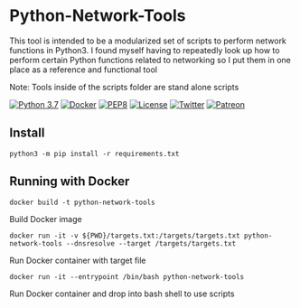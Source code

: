 # Python-Network-Tools

This tool is intended to be a modularized set of scripts to perform network functions in Python3.
I found myself having to repeatedly look up how to perform certain Python functions related to networking
so I put them in one place as a reference and functional tool

Note: Tools inside of the scripts folder are stand alone scripts

[![Python 3.7](https://img.shields.io/badge/python-3.7-FADA5E.svg?logo=python)](https://www.python.org/) 
[![Docker](https://img.shields.io/badge/docker-optional-0db7ed.svg?logo=docker)](https://www.docker.com/) [![PEP8](https://img.shields.io/badge/code%20style-pep8-red.svg)](https://www.python.org/dev/peps/pep-0008/) [![License](https://img.shields.io/badge/license-GPL3-lightgrey.svg)](https://www.gnu.org/licenses/gpl-3.0.en.html) [![Twitter](https://img.shields.io/badge/twitter-sneakerhax-38A1F3?logo=twitter)](https://twitter.com/sneakerhax) [![Patreon](https://img.shields.io/badge/Patreon-sneakerhax-red.svg?logo=patreon)](https://patreon.com/sneakerhax)

## Install

```python3 -m pip install -r requirements.txt```

## Running with Docker

```docker build -t python-network-tools```

Build Docker image

```docker run -it -v ${PWD}/targets.txt:/targets/targets.txt python-network-tools --dnsresolve --target /targets/targets.txt```

Run Docker container with target file

```docker run -it --entrypoint /bin/bash python-network-tools```

Run Docker container and drop into bash shell to use scripts
